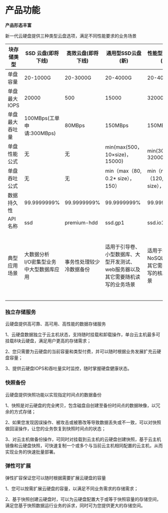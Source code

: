 # **产品功能**

**产品形态丰富**

新一代云硬盘提供三种类型云盘选项，满足不同性能要求的业务场景

| 块存储类型 | SSD 云盘(即将下线) | 高效云盘(即将下线) | 通用型SSD云盘(新) | 性能型SSD云盘(新) | 容量型HDD云盘(新) |
| --- | --- | --- | --- | --- | --- |
| 单盘容量 | 20-1000G | 20-3000G | 20-4000G | 20-4000G | 20-4000G |
| 单盘最大IOPS | 20000 | 500 | 15000 | 32000 | 500 |
| 单盘最大吞吐量 | 100MBps(工单申请:300MBps) | 80MBps | 150MBps | 150MBps | 80MBps |
| 单盘性能公式 | 无 | 无 | min(max(500，10&times;size)，15000) | min(30&times;size，32000) | 不适用 |
| 单盘吞吐公式 | 无 | 无 | min（max（80, 0.2* size），150） | min（max（120, 0.5 * size），150） | 不适用 |
| 数据持久性 | 99.9999999% | 99.9999999% | 99.9999999% | 99.9999999% | 99.9999999% |
| API名称 | ssd | premium-hdd | ssd.gp1 | ssd.io1 | hdd.std1 |
| 典型应用场景 | 大数据分析<br> I/O密集型业务<br> 中大型数据库应用 | 事务性处理较少<br> 冷数据备份 | 适用于引导卷、小型数据库、大型开发测试、web服务器以及其它需要随机读写的业务场景 | 适用于SQL、NoSQL、以及其它需要随机读写的核心业务场景 | 为Web应用提供安全可靠的存储资源，满足数据完整性和数据保护的要求，适用于读写速率适中、事务性处理较少 、冷数据备份等场景 |

### 独立存储服务 ###

云硬盘提供高可靠、高可用、高性能的数据存储服务

1、云硬盘数据独立于云主机状态，支持随时挂载和卸载操作，单台云主机最多可挂载8块云硬盘，满足用户更高的存储需求；

2、您只需要为云硬盘的当前容量和类型付费，并可以随时根据业务发展扩充云硬盘容量；

3、提供云硬盘IOPS和吞吐量实时监控，随时掌握硬盘健康状态。

### 快照备份 ###

云硬盘提供快照功能以实现指定时间点的数据备份

1、快照是对云硬盘的完全拷贝，包含磁盘自创建至备份时间点的数据映像，以冗余的方式存储；

2、如果您发现因误操作、被攻击或被篡改等导致数据丢失或不一致，可以对快照做回滚操作，让您的业务恢复到快照时间点的状态；

3、对云主机做备份操作，可同时对挂载到云主机的云硬盘创建快照，基于云主机镜像和云硬盘快照，可快速复制一个或多个与当前云主机相同配置的云主机，从而实现业务的快速批量部署。

### 弹性可扩展 ###

弹性扩容保证您可以随时根据需要扩展云硬盘的容量

1、您可以按需扩展云硬盘的容量，以满足不同业务需求的存储需求；

2、基于快照创建云硬盘时，可以为云硬盘配置大于或等于快照容量的存储空间，满足您基于快照数据运行业务的诉求，同时可为您提供更大的存储空间。
